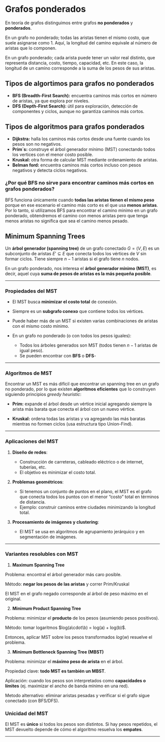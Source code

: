 # Grafos ponderados

En teoría de grafos distinguimos entre grafos **no ponderados** y **ponderados**.

En un grafo no ponderado; todas las aristas tienen el mismo costo, que suele asignarse como 1. Aquí, la longitud del camino equivale al número de aristas que lo componen.

En un grafo ponderado; cada arista puede tener un valor real distinto, que representa distancia, costo, tiempo, capacidad, etc. En este caso, la longitud de un camino corresponde a la suma de los pesos de sus aristas.

## Tipos de algortimos para grafos **no ponderados**

- **BFS (Breadth-First Search):** encuentra caminos más cortos en número de aristas, ya que explora por niveles. 
- **DFS (Depth-First Search):** útil para exploración, detección de componentes y ciclos, aunque no garantiza caminos más cortos.

## Tipos de algoritmos para grafos **ponderados**

- **Dijkstra:** halla los caminos más cortos desde una fuente cuando los pesos son no negativos.
- **Prim´s:** construye el árbol generador mínimo (MST) conectando todos los vertices con el menor costo posible.
- **Kruskal:** otra forma de calcular MST mediante ordenamiento de aristas.
- **Belman ford:** encuentra caminos más cortos incluso con pesos negativos y detecta ciclos negativos.


### ¿Por qué BFS no sirve para encontrar caminos más cortos en grafos ponderados?

BFS funciona únicamente cuando **todas las aristas tienen el mismo peso** porque en ese escenario el camino más corto es el que usa **menos aristas**. Por lo tanto, si utilizamos BFS para encontrar el camino minimo en un grafo ponderado, obtendremos el camino con menos aristas pero que tenga menos aristas no significa que sea el camino menos pesado.

## Minimum Spanning Trees

Un **árbol generador (spanning tree)** de un grafo conectado $G = (V, E)$ es un subconjunto  de aristas $E' \subseteq E$ que conecta todos los vértices de $V$ sin formar ciclos. Tiene siempre $n - 1$ aristas si el grafo tiene $n$ nodos.

En un grafo ponderado, nos interesa el **árbol generador mínimo (MST)**, es decir, aquel cuya **suma de pesos de aristas es la más pequeña posible**.

---

### Propiedades del MST

* El MST busca **minimizar el costo total** de conexión.
* Siempre es un **subgrafo conexo** que contiene todos los vértices.
* Puede haber más de un MST si existen varias combinaciones de aristas con el mismo costo mínimo.
* En un grafo no ponderado (o con todos los pesos iguales):

    * Todos los árboles generados son MST (todos tienen $n - 1$ aristas de igual peso).
    * Se pueden encontrar con **BFS** o **DFS**-

---

### Algoritmos de MST

Encontrar un MST es más difícil que encontrar un spanning tree en un grafo no ponderado, por lo que existen **algoritmos eficientes** que lo construyen siguiendo principios *greedy heuristic*:

  * **Prim:** expande el árbol desde un vértice inicial agregando siempre la arista más barata que conecta el árbol con un nuevo vértice.
  
  * **Kruskal:** ordena todas las aristas y va agregando las más baratas mientras no formen ciclos (usa estructura tipo Union-Find).

---

### Aplicaciones del MST

1. **Diseño de redes**:

   * Construcción de carreteras, cableado eléctrico o de internet, tuberías, etc.
   * El objetivo es minimizar el costo total.

2. **Problemas geométricos**:

   * Si tenemos un conjunto de puntos en el plano, el MST es el grafo que conecta todos los puntos con el menor “costo” total en términos de distancia.
   * Ejemplo: construir caminos entre ciudades minimizando la longitud total.

3. **Procesamiento de imágenes y clustering**:

   * El MST se usa en algoritmos de agrupamiento jerárquico y en segmentación de imágenes.

---

### Variantes resolubles con MST

1. **Maximum Spanning Tree**

Problema: encontral el árbol generador más caro posible.

Método: **negar los pesos de las aristas** y correr Prim/Kruskal

El MST en el grafo negado corresponde al árbol de peso máximo en el original.

2. **Minimum Product Spanning Tree**

Problema: minimizar el **producto** de los pesos (asumiendo pesos positivos).

Método: tomar logaritmos $log(a\cdot\b) = log(a) + log(b)$.

Entonces, aplicar MST sobre los pesos transformados $log(w)$ resuelve el problema.

3. **Minimum Bottleneck Spanning Tree (MBST)**

Problema: minimizar el **máximo peso de arista** en el árbol.

Propiedad clave: **todo MST es también un MBST**.

Aplicación: cuando los pesos son interpretados como **capacidades o límites** (ej. maximizar el ancho de banda mínimo en una red).

Metodo alternativo: eliminar aristas pesadas y verificar si el grafo sigue conectado (con BFS/DFS).

### Unicidad del MST

El MST es **único** si todos los pesos son distintos. Si hay pesos repetidos, el MST devuelto depende de cómo el algoritmo resuelva los **empates**.

---
